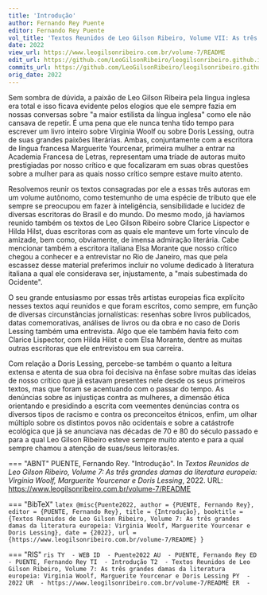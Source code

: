 ```yaml
---
title: 'Introdução'
author: Fernando Rey Puente
editor: Fernando Rey Puente
vol_title: 'Textos Reunidos de Leo Gilson Ribeiro, Volume VII: As três grandes damas da literatura europeia: Virginia Woolf, Marguerite Yourcenar e Doris Lessing'
date: 2022
view_url: https://www.leogilsonribeiro.com.br/volume-7/README
edit_url: https://github.com/LeoGilsonRibeiro/leogilsonribeiro.github.io/edit/main/docs/markdown/volume-7/README.md
commits_url: https://github.com/LeoGilsonRibeiro/leogilsonribeiro.github.io/commits/main/docs/markdown/volume-7/README.md
orig_date: 2022
---
```


Sem sombra de dúvida, a paixão de Leo Gilson Ribeira pela língua inglesa era total e isso ficava evidente pelos elogios que ele sempre fazia em nossas conversas sobre "a maior estilista da língua inglesa" como ele não cansava de repetir. É uma pena que ele nunca tenha tido tempo para escrever um livro inteiro sobre Virginia Woolf ou sobre Doris Lessing, outra de suas grandes paixões literárias. Ambas, conjuntamente com a escritora de língua francesa Marguerite Yourcenar, primeira mulher a entrar na Academia Francesa de Letras, representam uma tríade de autoras muito prestigiadas por nosso crítico e que focalizaram em suas obras questões sobre a mulher para as quais nosso crítico sempre estave muito atento.

Resolvemos reunir os textos consagradas por ele a essas três autoras em um volume autônomo, como testemunho de uma espécie de tributo que ele sempre se preocupou em fazer à inteligência, sensibilidade e lucidez de diversas escritoras do Brasil e do mundo. Do mesmo modo, já havíamos reunido também os textos de Leo Gilson Ribeiro sobre Clarice Lispector e Hilda Hilst, duas escritoras com as quais ele manteve um forte vínculo de amizade, bem como, obviamente, de imensa admiração literária. Cabe mencionar também a escritora italiana Elsa Morante que nosso crítico chegou a conhecer e a entrevistar no Rio de Janeiro, mas que pela escassez desse material preferimos incluir no volume dedicado à literatura italiana a qual ele considerava ser, injustamente, a "mais subestimada do Ocidente".

O seu grande entusiasmo por essas três artistas europeias fica explícito nesses textos aqui reunidos e que foram escritos, como sempre, em função de diversas circunstâncias jornalísticas: resenhas sobre livros publicados, datas comemorativas, análises de livros ou da obra e no caso de Doris Lessing também uma entrevista. Algo que ele também havia feito com Clarice Lispector, com Hilda Hilst e com Elsa Morante, dentre as muitas outras escritoras que ele entrevistou em sua carreira.

Com relação a Doris Lessing, percebe-se também o quanto a leitura extensa e atenta de sua obra foi decisiva na ênfase sobre muitas das ideias de nosso crítico que já estavam presentes nele desde os seus primeiros textos, mas que foram se acentuando com o passar do tempo. As denúncias sobre as injustiças contra as mulheres, a dimensão ética orientando e presidindo a escrita com veementes denúncias contra os diversos tipos de racismo e contra os preconceitos étnicos, enfim, um olhar múltiplo sobre os distintos povos não ocidentais e sobre a catástrofe ecológica que já se anunciava nas décadas de 70 e 80 do século passado e para a qual Leo Gilson Ribeiro esteve sempre muito atento e para a qual sempre chamou a atenção de suas/seus leitoras/es.


=== "ABNT"
    PUENTE, Fernando Rey. "Introdução". In <em>Textos Reunidos de Leo Gilson Ribeiro, Volume 7: As três grandes damas da literatura europeia: Virginia Woolf, Marguerite Yourcenar e Doris Lessing</em>, 2022. URL: <a href="stable_url">https://www.leogilsonribeiro.com.br/volume-7/README</a>

=== "BibTeX"
    ```latex
    @misc{Puente2022,
    author = {PUENTE, Fernando Rey},
    editor = {PUENTE, Fernando Rey},
    title = {Introdução},
    booktitle = {Textos Reunidos de Leo Gilson Ribeiro, Volume 7: As três grandes damas da literatura europeia: Virginia Woolf, Marguerite Yourcenar e Doris Lessing},
    date = {2022},
    url = {https://www.leogilsonribeiro.com.br/volume-7/README}
    }
    ```

=== "RIS"
    ```ris
    TY  - WEB
    ID  - Puente2022
    AU  - PUENTE, Fernando Rey
    ED  - PUENTE, Fernando Rey
    TI  - Introdução
    T2  - Textos Reunidos de Leo Gilson Ribeiro, Volume 7: As três grandes damas da literatura europeia: Virginia Woolf, Marguerite Yourcenar e Doris Lessing
    PY  - 2022
    UR  - https://www.leogilsonribeiro.com.br/volume-7/README
    ER  - 
    ```
